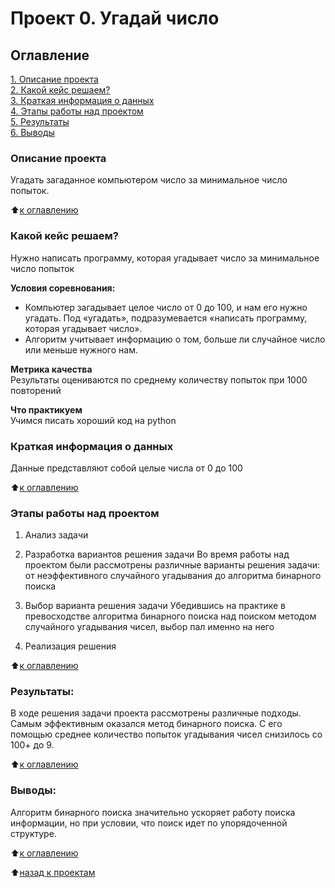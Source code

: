 # Проект 0. Угадай число

## Оглавление  
[1. Описание проекта](https://github.com/an-petruhin/My_projects/tree/main/Project_0#описание-проекта)  
[2. Какой кейс решаем?](https://github.com/an-petruhin/My_projects/tree/main/Project_0#Какой-кейс-решаем)  
[3. Краткая информация о данных](https://github.com/an-petruhin/My_projects/tree/main/Project_0#Краткая-информация-о-данных)  
[4. Этапы работы над проектом](https://github.com/an-petruhin/My_projects/tree/main/Project_0#Этапы-работы-над-проектом)  
[5. Результаты](https://github.com/an-petruhin/My_projects/tree/main/Project_0#результаты)    
[6. Выводы](https://github.com/an-petruhin/My_projects/tree/main/Project_0#Выводы)

### Описание проекта    
Угадать загаданное компьютером число за минимальное число попыток.

:arrow_up:[к оглавлению](https://github.com/an-petruhin/My_projects/tree/main/Project_0#оглавление)


### Какой кейс решаем?    
Нужно написать программу, которая угадывает число за минимальное число попыток

**Условия соревнования:**  
- Компьютер загадывает целое число от 0 до 100, и нам его нужно угадать. Под «угадать», подразумевается «написать программу, которая угадывает число».
- Алгоритм учитывает информацию о том, больше ли случайное число или меньше нужного нам.

**Метрика качества**     
Результаты оцениваются по среднему количеству попыток при 1000 повторений

**Что практикуем**     
Учимся писать хороший код на python


### Краткая информация о данных
Данные представляют собой целые числа от 0 до 100
  
:arrow_up:[к оглавлению](https://github.com/an-petruhin/My_projects/tree/main/Project_0#оглавление)


### Этапы работы над проектом 
1. Анализ задачи

2. Разработка вариантов решения задачи
Во время работы над проектом были рассмотрены различные варианты решения задачи: от неэффективного случайного угадывания до алгоритма бинарного поиска

3. Выбор варианта решения задачи
Убедившись на практике в превосходстве алгоритма бинарного поиска над поиском методом случайного угадывания чисел, выбор пал именно на него

4. Реализация решения

:arrow_up:[к оглавлению](https://github.com/an-petruhin/My_projects/tree/main/Project_0#оглавление)


### Результаты:  
В ходе решения задачи проекта рассмотрены различные подходы. Самым эффективным оказался метод бинарного поиска. С его помощью среднее количество попыток угадывания чисел снизилось со 100+ до 9.

:arrow_up:[к оглавлению](https://github.com/an-petruhin/My_projects/tree/main/Project_0#оглавление)


### Выводы:  
Алгоритм бинарного поиска значительно ускоряет работу поиска информации, но при условии, что поиск идет по упорядоченной структуре.

:arrow_up:[к оглавлению](https://github.com/an-petruhin/My_projects/tree/main/Project_0#оглавление)


:arrow_up:[назад к проектам](https://github.com/an-petruhin/My_projects#проекты)
